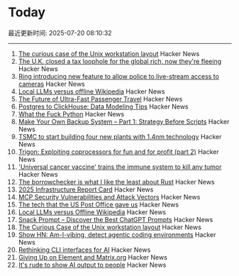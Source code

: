 # Today

最近更新时间: 2025-07-20 08:10:32

--- 
1. [The curious case of the Unix workstation layout](https://thejpster.org.uk/blog/blog-2025-07-19/) Hacker News
2. [The U.K. closed a tax loophole for the global rich, now they're fleeing](https://www.wsj.com/world/uk/the-u-k-closed-a-tax-loophole-for-the-global-rich-now-theyre-fleeing-f078cce4) Hacker News
3. [Ring introducing new feature to allow police to live-stream access to cameras](https://www.eff.org/deeplinks/2025/07/amazon-ring-cashes-techno-authoritarianism-and-mass-surveillance) Hacker News
4. [Local LLMs versus offline Wikipedia](https://evanhahn.com/local-llms-versus-offline-wikipedia/) Hacker News
5. [The Future of Ultra-Fast Passenger Travel](https://spaceambition.substack.com/p/beyond-the-sound-barrier) Hacker News
6. [Postgres to ClickHouse: Data Modeling Tips](https://clickhouse.com/blog/postgres-to-clickhouse-data-modeling-tips-v2) Hacker News
7. [What the Fuck Python](https://colab.research.google.com/github/satwikkansal/wtfpython/blob/master/irrelevant/wtf.ipynb) Hacker News
8. [Make Your Own Backup System – Part 1: Strategy Before Scripts](https://it-notes.dragas.net/2025/07/18/make-your-own-backup-system-part-1-strategy-before-scripts/) Hacker News
9. [TSMC to start building four new plants with 1.4nm technology](https://www.taipeitimes.com/News/front/archives/2025/07/20/2003840583) Hacker News
10. [Trigon: Exploiting coprocessors for fun and for profit (part 2)](https://alfiecg.uk/2025/07/16/Trigon.html) Hacker News
11. ['Universal cancer vaccine' trains the immune system to kill any tumor](https://newatlas.com/cancer/universal-cancer-vaccine/) Hacker News
12. [The borrowchecker is what I like the least about Rust](https://viralinstruction.com/posts/borrowchecker/) Hacker News
13. [2025 Infrastructure Report Card](https://infrastructurereportcard.org/) Hacker News
14. [MCP Security Vulnerabilities and Attack Vectors](https://forgecode.dev/blog/prevent-attacks-on-mcp/) Hacker News
15. [The tech that the US Post Office gave us](https://www.theverge.com/report/709749/usps-250th-anniversary-pioneer-modern-technology) Hacker News
16. [Local LLMs versus Offline Wikipedia](https://evanhahn.com/local-llms-versus-offline-wikipedia/) Hacker News
17. [Snack Prompt – Discover the Best ChatGPT Prompts](https://snackprompt.com) Hacker News
18. [The Curious Case of the Unix workstation layout](https://thejpster.org.uk/blog/blog-2025-07-19/) Hacker News
19. [Show HN: Am-I-vibing, detect agentic coding environments](https://github.com/ascorbic/am-i-vibing) Hacker News
20. [Rethinking CLI interfaces for AI](https://www.notcheckmark.com/2025/07/rethinking-cli-interfaces-for-ai/) Hacker News
21. [Giving Up on Element and Matrix.org](https://xn--gckvb8fzb.com/giving-up-on-element-and-matrixorg/) Hacker News
22. [It's rude to show AI output to people](https://distantprovince.by/posts/its-rude-to-show-ai-output-to-people/) Hacker News
